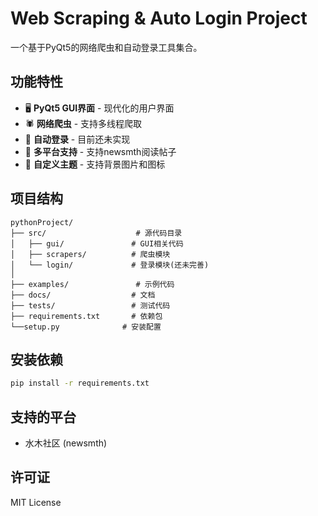 # Web Scraping & Auto Login Project

一个基于PyQt5的网络爬虫和自动登录工具集合。

## 功能特性

- 🖥️ **PyQt5 GUI界面** - 现代化的用户界面
- 🕷️ **网络爬虫** - 支持多线程爬取
- 🔐 **自动登录** - 目前还未实现
- 📱 **多平台支持** - 支持newsmth阅读帖子
- 🎨 **自定义主题** - 支持背景图片和图标

## 项目结构

```
pythonProject/
├── src/                    # 源代码目录
│   ├── gui/               # GUI相关代码
│   ├── scrapers/          # 爬虫模块
│   └── login/             # 登录模块(还未完善)
│   
├── examples/               # 示例代码
├── docs/                  # 文档
├── tests/                 # 测试代码
├── requirements.txt       # 依赖包
└──setup.py              # 安装配置
```

## 安装依赖

```bash
pip install -r requirements.txt
```

## 支持的平台

- 水木社区 (newsmth)

## 许可证

MIT License
